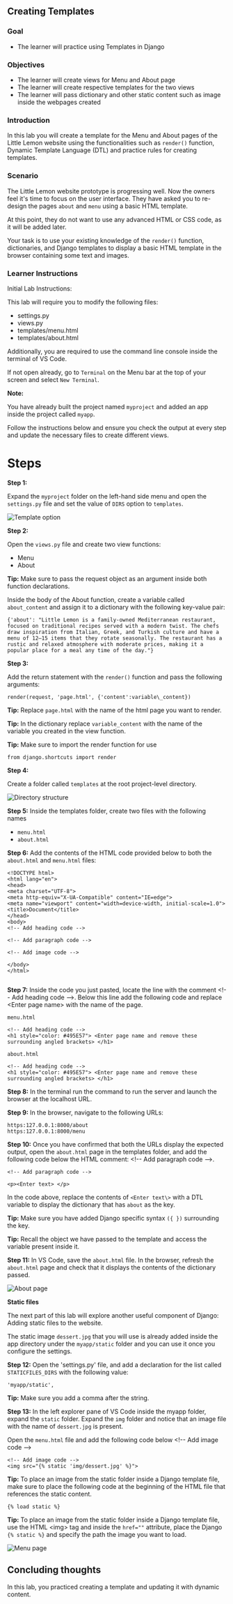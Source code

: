 ## Creating Templates


### **Goal**

- The learner will practice using Templates in Django

### **Objectives**

- The learner will create views for Menu and About page
- The learner will create respective templates for the two views
- The learner will pass dictionary and other static content such as image inside the webpages created


### **Introduction**

In this lab you will create a template for the Menu and About pages of the Little Lemon website using the functionalities such as ```render()``` function, Dynamic Template Language (DTL) and practice rules for creating templates.

### **Scenario**

The Little Lemon website prototype is progressing well. Now the owners feel it's time to focus on the user interface. They have asked you to re-design the pages ```about``` and ```menu``` using a basic HTML template.

At this point, they do not want to use any advanced HTML or CSS code, as it will be added later.

Your task is to use your existing knowledge of the ```render()``` function, dictionaries, and Django templates to display a basic HTML template in the browser containing some text and images.


### **Learner Instructions**

Initial Lab Instructions:

This lab will require you to modify the following files:

- settings.py
- views.py
- templates/menu.html
- templates/about.html

Additionally, you are required to use the command line console inside the terminal of VS Code.

If not open already, go to ```Terminal``` on the Menu bar at the top of your screen and select ```New Terminal```.

**Note:**

You have already built the project named ```myproject``` and added an app inside the project called ```myapp```.


Follow the instructions below and ensure you check the output at every step and update the necessary files to create different views.

# **Steps**

**Step 1:**

Expand the ```myproject``` folder on the left-hand side menu and open the ```settings.py``` file and set the value of ```DIRS``` option to ```templates```.

![Template option](assets/01_templates.png)

**Step 2:**

Open the ```views.py``` file and create two view functions:

- Menu
- About

**Tip:** Make sure to pass the request object as an argument inside both function declarations.

Inside the body of the About function, create a variable called ```about_content``` and assign it to a dictionary with the following key-value pair:
```
{'about': "Little Lemon is a family-owned Mediterranean restaurant, focused on traditional recipes served with a modern twist. The chefs draw inspiration from Italian, Greek, and Turkish culture and have a menu of 12–15 items that they rotate seasonally. The restaurant has a rustic and relaxed atmosphere with moderate prices, making it a popular place for a meal any time of the day."} 
```
**Step 3:**

Add the return statement with the ```render()``` function and pass the following arguments:
```
render(request, 'page.html', {'content':variable\_content})
```

**Tip:** Replace ```page.html``` with the name of the html page you want to render.

**Tip:** In the dictionary replace ```variable_content``` with the name of the variable you created in the view function.

**Tip:** Make sure to import the render function for use
```
from django.shortcuts import render
```

**Step 4:**

Create a folder called ```templates``` at the root project-level directory. 

![Directory structure](assets/01_files.png)

**Step 5:**
Inside the templates folder, create two files with the following names

- ```menu.html```
- ```about.html```

**Step 6:**
Add the contents of the HTML code provided below to both the ```about.html``` and ```menu.html``` files:
```
<!DOCTYPE html>
<html lang="en">
<head>
<meta charset="UTF-8">
<meta http-equiv="X-UA-Compatible" content="IE=edge">
<meta name="viewport" content="width=device-width, initial-scale=1.0">
<title>Document</title>
</head>
<body>
<!-- Add heading code -->

<!-- Add paragraph code -->

<!-- Add image code -->

</body>
</html>


```

**Step 7:**
Inside the code you just pasted, locate the line with the comment \<!-- Add heading code --\>. Below this line add the following code and replace \<Enter page name\> with the name of the page.

```menu.html``` 
```
<!-- Add heading code -->
<h1 style="color: #495E57"> <Enter page name and remove these surrounding angled brackets> </h1>
```

```about.html```
```
<!-- Add heading code -->
<h1 style="color: #495E57"> <Enter page name and remove these surrounding angled brackets> </h1>
```

**Step 8:**
In the terminal run the command to run the server and launch the browser at the localhost URL.

**Step 9:**
In the browser, navigate to the following URLs:
```
https:127.0.0.1:8000/about
https:127.0.0.1:8000/menu 
```

**Step 10:**
Once you have confirmed that both the URLs display the expected output, open the ```about.html``` page in the templates folder, and add the following code below the HTML comment: <!-- Add paragraph code --\>.

```
<!-- Add paragraph code -->

<p><Enter text> </p>
```

In the code above, replace the contents of ```<Enter text\>``` with a DTL variable to display the dictionary that has ```about``` as the key.

**Tip:** Make sure you have added Django specific syntax ```({ })``` surrounding the key.

**Tip:** Recall the object we have passed to the template and access the variable present inside it.

**Step 11:**
In VS Code, save the ```about.html``` file. In the browser, refresh the ```about.html``` page and check that it displays the contents of the dictionary passed.

![About page](assets/01_about.png)

**Static files**

The next part of this lab will explore another useful component of Django: Adding static files to the website.

The static image ```dessert.jpg``` that you will use is already added inside the app directory under the ```myapp/static``` folder and you can use it once you configure the settings.

**Step 12:**
Open the 'settings.py' file, and add a declaration for the list called ```STATICFILES_DIRS``` with the following value:

```
'myapp/static',
```
**Tip:** Make sure you add a comma after the string.

**Step 13:**
In the left explorer pane of VS Code inside the myapp folder, expand the ```static``` folder. Expand the ```img``` folder and notice that an image file with the name of ```dessert.jpg``` is present.

Open the ```menu.html``` file and add the following code below \<!-- Add image code --\>
```
<!-- Add image code -->
<img src="{% static 'img/dessert.jpg' %}">

```

**Tip:** To place an image from the static folder inside a Django template file, make sure to place the following code at the beginning of the HTML file that references the static content.

```
{% load static %}
```

**Tip:** To place an image from the static folder inside a Django template file, use the HTML \<img\> tag and inside the ```href=""``` attribute, place the Django ```{% static %}``` and specify the path the image you want to load.

![Menu page](assets/01_menu.png)

## **Concluding thoughts**

In this lab, you practiced creating a template and updating it with dynamic content.